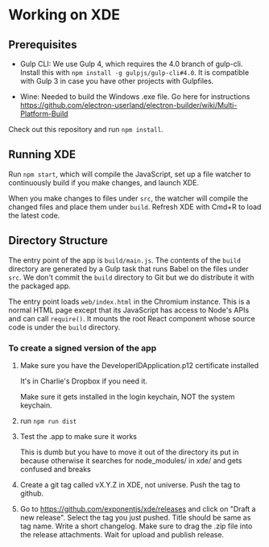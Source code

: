 # Working on XDE

## Prerequisites

- Gulp CLI: We use Gulp 4, which requires the 4.0 branch of gulp-cli. Install this with `npm install -g gulpjs/gulp-cli#4.0`. It is compatible with Gulp 3 in case you have other projects with Gulpfiles.

- Wine: Needed to build the Windows .exe file. Go here for instructions https://github.com/electron-userland/electron-builder/wiki/Multi-Platform-Build

Check out this repository and run `npm install`.

## Running XDE

Run `npm start`, which will compile the JavaScript, set up a file watcher to continuously build if you make changes, and launch XDE.

When you make changes to files under `src`, the watcher will compile the changed files and place them under `build`. Refresh XDE with Cmd+R to load the latest code.

## Directory Structure

The entry point of the app is `build/main.js`. The contents of the `build` directory are generated by a Gulp task that runs Babel on the files under `src`. We don't commit the `build` directory to Git but we do distribute it with the packaged app.

The entry point loads `web/index.html` in the Chromium instance. This is a normal HTML page except that its JavaScript has access to Node's APIs and can call `require()`. It mounts the root React component whose source code is under the `build` directory.

### To create a signed version of the app

1. Make sure you have the DeveloperIDApplication.p12 certificate installed

    It's in Charlie's Dropbox if you need it.

    Make sure it gets installed in the login keychain, NOT the system keychain.

2. run `npm run dist`

3. Test the .app to make sure it works

    This is dumb but you have to move it out of the directory its put in because
    otherwise it searches for node_modules/ in xde/ and gets confused and breaks

4. Create a git tag called vX.Y.Z in XDE, not universe. Push the tag to github.

5. Go to https://github.com/exponentjs/xde/releases and click on "Draft a new release".
   Select the tag you just pushed. Title should be same as tag name.
   Write a short changelog. Make sure to drag the .zip file into the release
   attachments. Wait for upload and publish release.
